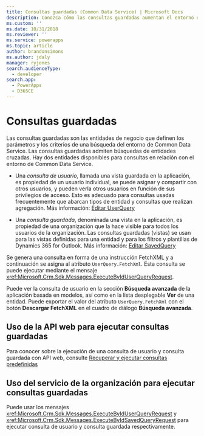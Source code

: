 ```yaml
---
title: Consultas guardadas (Common Data Service) | Microsoft Docs
description: Conozca cómo las consultas guardadas aumentan el entorno de búsqueda en Common Data Service.
ms.custom: ''
ms.date: 10/31/2018
ms.reviewer: ''
ms.service: powerapps
ms.topic: article
author: brandonsimons
ms.author: jdaly
manager: ryjones
search.audienceType:
  - developer
search.app:
  - PowerApps
  - D365CE
---
```

# <a name="saved-queries"></a>Consultas guardadas

Las consultas guardadas son las entidades de negocio que definen los parámetros y los criterios de una búsqueda del entorno de Common Data Service. Las consultas guardadas admiten búsquedas de entidades cruzadas. Hay dos entidades disponibles para consultas en relación con el entorno de Common Data Service.  
  
- Una *consulta de usuario*, llamada una vista guardada en la aplicación, es propiedad de un usuario individual, se puede asignar y compartir con otros usuarios, y pueden verla otros usuarios en función de sus privilegios de acceso. Esto es adecuado para consultas usadas frecuentemente que abarcan tipos de entidad y consultas que realizan agregación. Más información: [Editar UserQuery](reference/entities/userquery.md) 

- Una *consulta guardada*, denominada una vista en la aplicación, es propiedad de una organización que la hace visible para todos los usuarios de la organización. Las consultas guardadas (vistas) se usan para las vistas definidas para una entidad y para los filtros y plantillas de Dynamics 365 for Outlook. Más información: [Editar SavedQuery](reference/entities/savedquery.md) 
  
 Se genera una consulta en forma de una instrucción FetchXML y a continuación se asigna al atributo `UserQuery.FetchXml`. Esta consulta se puede ejecutar mediante el mensaje <xref:Microsoft.Crm.Sdk.Messages.ExecuteByIdUserQueryRequest>.  
  
 Puede ver la consulta de usuario en la sección **Búsqueda avanzada** de la aplicación basada en modelos, así como en la lista desplegable **Ver** de una entidad.  Puede exportar el valor del atributo `UserQuery.FetchXml` con el botón **Descargar FetchXML** en el cuadro de diálogo **Búsqueda avanzada**.  
  
## <a name="use-web-api-to-execute-saved-queries"></a>Uso de la API web para ejecutar consultas guardadas

Para conocer sobre la ejecución de una consulta de usuario y consulta guardada con API web, consulte [Recuperar y ejecutar consultas predefinidas](webapi/retrieve-and-execute-predefined-queries.md)

## <a name="use-organization-service-to-execute-saved-queries"></a>Uso del servicio de la organización para ejecutar consultas guardadas

Puede usar los mensajes <xref:Microsoft.Crm.Sdk.Messages.ExecuteByIdUserQueryRequest> y <xref:Microsoft.Crm.Sdk.Messages.ExecuteByIdSavedQueryRequest> para ejecutar consulta de usuario y consulta guardada respectivamente.
